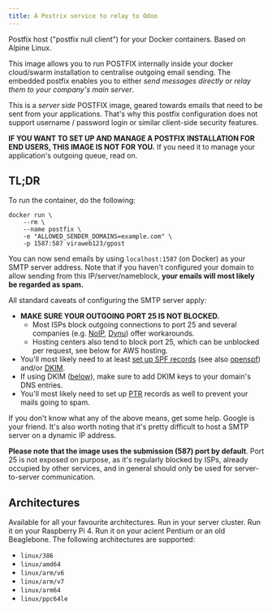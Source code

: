 ```yaml
---
title: A Postrix service to relay to Odoo
---
```



Postfix host ("postfix null client") for your Docker containers. Based on Alpine Linux.


This image allows you to run POSTFIX internally inside your docker cloud/swarm installation to 
centralise outgoing email sending. 
The embedded postfix enables you to either _send messages directly_ or _relay them to your 
company's main server_.

This is a _server side_ POSTFIX image, geared towards emails that need to be sent from your applications. 
That's why this postfix configuration does not support username / password login or similar client-side security features.

**IF YOU WANT TO SET UP AND MANAGE A POSTFIX INSTALLATION FOR END USERS, THIS IMAGE IS NOT FOR YOU.** 
If you need it to manage your application's outgoing queue, read on.

## TL;DR

To run the container, do the following:

```shell script
docker run \
	--rm \
	--name postfix \
	-e "ALLOWED_SENDER_DOMAINS=example.com" \
	-p 1587:587 viraweb123/gpost
```


You can now send emails by using `localhost:1587` (on Docker) as your SMTP server address. 
Note that if you haven't configured your domain to allow sending from this IP/server/nameblock, 
**your emails will most likely be regarded as spam.**

All standard caveats of configuring the SMTP server apply:

* **MAKE SURE YOUR OUTGOING PORT 25 IS NOT BLOCKED.**
  * Most ISPs block outgoing connections to port 25 and several companies (e.g.
    [NoIP](https://www.noip.com/blog/2013/03/26/my-isp-blocks-smtp-port-25-can-i-still-host-a-mail-server/),
    [Dynu](https://www.dynu.com/en-US/Blog/Article?Article=How-to-host-email-server-if-ISP-blocks-port-25)) offer
    workarounds.
  * Hosting centers also tend to block port 25, which can be unblocked per request, see below for AWS hosting.
* You'll most likely need to at least [set up SPF records](https://en.wikipedia.org/wiki/Sender_Policy_Framework) (see also [openspf](http://www.open-spf.org/)) and/or
  [DKIM](https://en.wikipedia.org/wiki/DomainKeys_Identified_Mail).
* If using DKIM ([below](#dkim--domainkeys)), make sure to add DKIM keys to your domain's DNS entries.
* You'll most likely need to set up [PTR](https://en.wikipedia.org/wiki/Reverse_DNS_lookup) records as well to prevent your
  mails going to spam.

If you don't know what any of the above means, get some help. Google is your friend. 
It's also worth noting that it's pretty difficult to host a SMTP server on a dynamic IP address.

**Please note that the image uses the submission (587) port by default**. Port 25 is not exposed on purpose, as it's regularly blocked
by ISPs, already occupied by other services, and in general should only be used for server-to-server communication.

## Architectures

Available for all your favourite architectures. Run in your server cluster. Run it on your Raspberry Pi 4. Run it 
on your acient Pentium or an old Beaglebone. 
The following architectures are supported: 

- `linux/386`
- `linux/amd64`
- `linux/arm/v6`
- `linux/arm/v7`
- `linux/arm64`
- `linux/ppc64le`




